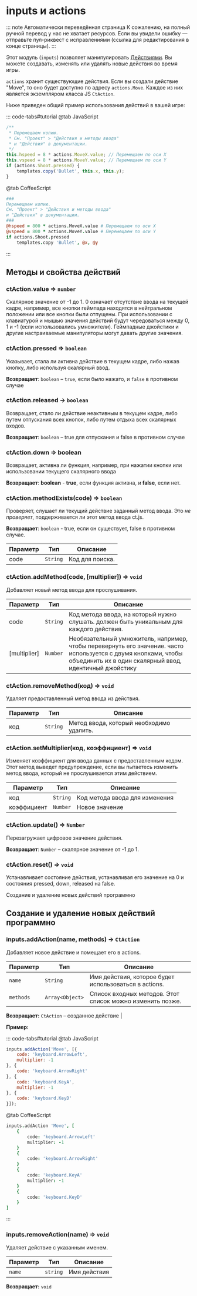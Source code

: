 # inputs и actions

::: note Автоматически переведённая страница
К сожалению, на полный ручной перевод у нас не хватает ресурсов.
Если вы увидели ошибку — отправьте пул-риквест с исправлениями (ссылка для редактирования в конце страницы).
:::

Этот модуль (`inputs`) позволяет манипулировать [Действиями](./actions.md). Вы можете создавать, изменять или удалять новые действия во время игры.

`actions` хранит существующие действия. Если вы создали действие "Move", то оно будет доступно по адресу `actions.Move`. Каждое из них является экземпляром класса JS `CtAction`.

Ниже приведен общий пример использования действий в вашей игре:

::: code-tabs#tutorial
@tab JavaScript
```js
/**
 * Перемещаем копию.
 * См. "Проект" > "Действия и методы ввода"
 * и "Действия" в документации.
 */
this.hspeed = 8 * actions.MoveX.value; // Перемещаем по оси X
this.vspeed = 8 * actions.MoveY.value; // Перемещаем по оси Y
if (actions.Shoot.pressed) {
    templates.copy('Bullet', this.x, this.y);
}
```
@tab CoffeeScript
```coffee
###
Перемещаем копию.
См. "Проект" > "Действия и методы ввода"
и "Действия" в документации.
###
@hspeed = 800 * actions.MoveX.value # Перемещаем по оси X
@vspeed = 800 * actions.MoveY.value # Перемещаем по оси Y
if actions.Shoot.pressed
    templates.copy 'Bullet', @x, @y
```
:::

## Методы и свойства действий

### ctAction.value => <code>number</code>

Скалярное значение от -1 до 1. 0 означает отсутствие ввода на текущей кадре, например, все кнопки геймпада находятся в нейтральном положении или все кнопки были отпущены. При использовании с клавиатурой и мышью значения действий будут чередоваться между 0, 1 и -1 (если использовались умножители). Геймпадные джойстики и другие настраиваемые манипуляторы могут давать другие значения.

### ctAction.pressed => <code>boolean</code>
Указывает, стала ли активна действие в текущем кадре, либо нажав кнопку, либо используя скалярный ввод.

**Возвращает**: <code>boolean</code> – `true`, если было нажато, и `false` в противном случае

### ctAction.released -> <code>boolean</code>
Возвращает, стало ли действие неактивным в текущем кадре,
либо путем отпускания всех кнопок, либо путем отдыха всех скалярных входов.

**Возвращает**: <code>boolean</code> – true для отпускания и false в противном случае

### ctAction.down => **boolean**
Возвращает, активна ли функция, например, при нажатии кнопки или использовании текущего скалярного ввода

**Возвращает**: **boolean** - **true**, если функция активна, и **false**, если нет.

### ctAction.methodExists(code) ⇒ <code>boolean</code>
Проверяет, слушает ли текущий действие заданный метод ввода.
Это *не проверяет*, поддерживается ли этот метод ввода ct.js.

**Возвращает**: <code>boolean</code> - true, если он существует, false в противном случае.

| Параметр | Тип | Описание |
| --- | --- | --- |
| code | <code>String</code> | Код для поиска. |

### ctAction.addMethod(code, [multiplier]) ⇒ `void`
Добавляет новый метод ввода для прослушивания.

| Параметр | Тип | Описание |
| --- | --- | --- |
| code | `String` | Код метода ввода, на который нужно слушать. должен быть уникальным для каждого действия. |
| [multiplier] | `Number` | Необязательный умножитель, например, чтобы перевернуть его значение. часто используется с двумя кнопками, чтобы объединить их в один скалярный ввод, идентичный джойстику |

### ctAction.removeMethod(код) => `void`
Удаляет предоставленный метод ввода из действия.

| Параметр | Тип | Описание |
| --- | --- | --- |
| код | <code>String</code> | Метод ввода, который необходимо удалить. |

### ctAction.setMultiplier(код, коэффициент) => `void`
Изменяет коэффициент для ввода данных с предоставленным кодом.
Этот метод выведет предупреждение, если вы пытаетесь изменить метод ввода, который не прослушивается этим действием.

| Параметр | Тип | Описание |
| --- | --- | --- |
| код | <code>String</code> | Код метода ввода для изменения |
| коэффициент | <code>Number</code> | Новое значение |

### ctAction.update() => <code>Number</code>
Перезагружает цифровое значение действия.

**Возвращает**: <code>Number</code> – скалярное значение от -1 до 1.

### ctAction.reset() => <code>void</code>
Устанавливает состояние действия, устанавливая его значение на 0 и состояния pressed, down, released на false.

Создание и удаление новых действий программно

## Создание и удаление новых действий программно


### inputs.addAction(name, methods) -> <code>CtAction</code>

Добавляет новое действие и помещает его в actions.

| Параметр | Тип | Описание |
| --- | --- | --- |
| `name` | `String` | Имя действия, которое будет использоваться в actions. |
| `methods` | `Array<Object>` | Список входных методов. Этот список можно изменить позже. |

**Возвращает:** `CtAction` – созданное действие |

**Пример:**

::: code-tabs#tutorial
@tab JavaScript
```js
inputs.addAction('Move', [{
    code: 'keyboard.ArrowLeft',
    multiplier: -1
}, {
    code: 'keyboard.ArrowRight'
}, {
    code: 'keyboard.KeyA',
    multiplier: -1
}, {
    code: 'keyboard.KeyD'
}]);
```
@tab CoffeeScript
```coffee
inputs.addAction 'Move', [
    {
        code: 'keyboard.ArrowLeft'
        multiplier: -1
    }
    {
        code: 'keyboard.ArrowRight'
    }
    {
        code: 'keyboard.KeyA'
        multiplier: -1
    }
    {
        code: 'keyboard.KeyD'
    }
]
```
:::

### inputs.removeAction(name) => <code>void</code>

Удаляет действие с указанным именем.

| Параметр | Тип | Описание |
| --- | --- | --- |
| `name` | `string` | Имя действия |

**Возвращает:** `void`

